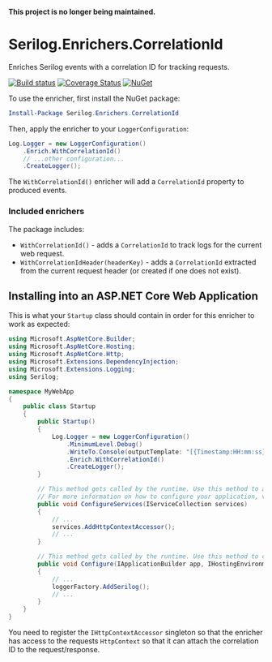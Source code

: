 **This project is no longer being maintained.**

# Serilog.Enrichers.CorrelationId

Enriches Serilog events with a correlation ID for tracking requests.

[![Build status](https://ci.appveyor.com/api/projects/status/c280e547sj758qfc/branch/master?svg=true)](https://ci.appveyor.com/project/ejcoyle88/serilog-enrichers-correlation-id/branch/master)
[![Coverage Status](https://coveralls.io/repos/github/ekmsystems/serilog-enrichers-correlation-id/badge.svg?branch=master)](https://coveralls.io/github/ekmsystems/serilog-enrichers-correlation-id?branch=master)
[![NuGet](http://img.shields.io/nuget/v/Serilog.Enrichers.CorrelationId.svg?style=flat)](https://www.nuget.org/packages/Serilog.Enrichers.CorrelationId/)

To use the enricher, first install the NuGet package:

```powershell
Install-Package Serilog.Enrichers.CorrelationId
```

Then, apply the enricher to your `LoggerConfiguration`:

```csharp
Log.Logger = new LoggerConfiguration()
    .Enrich.WithCorrelationId()
    // ...other configuration...
    .CreateLogger();
```

The `WithCorrelationId()` enricher will add a `CorrelationId` property to produced events.

### Included enrichers

The package includes:

 * `WithCorrelationId()` - adds a `CorrelationId` to track logs for the current web request.
 * `WithCorrelationIdHeader(headerKey)` - adds a `CorrelationId` extracted from the current request header (or created if one does not exist).

## Installing into an ASP.NET Core Web Application

This is what your `Startup` class should contain in order for this enricher to work as expected:

```cs
using Microsoft.AspNetCore.Builder;
using Microsoft.AspNetCore.Hosting;
using Microsoft.AspNetCore.Http;
using Microsoft.Extensions.DependencyInjection;
using Microsoft.Extensions.Logging;
using Serilog;

namespace MyWebApp
{
    public class Startup
    {
        public Startup()
        {
            Log.Logger = new LoggerConfiguration()
                .MinimumLevel.Debug()
                .WriteTo.Console(outputTemplate: "[{Timestamp:HH:mm:ss} {CorrelationId} {Level:u3}] {Message:lj}{NewLine}{Exception}")
                .Enrich.WithCorrelationId()
                .CreateLogger();
        }

        // This method gets called by the runtime. Use this method to add services to the container.
        // For more information on how to configure your application, visit https://go.microsoft.com/fwlink/?LinkID=398940
        public void ConfigureServices(IServiceCollection services)
        {
            // ...
            services.AddHttpContextAccessor();
            // ...
        }

        // This method gets called by the runtime. Use this method to configure the HTTP request pipeline.
        public void Configure(IApplicationBuilder app, IHostingEnvironment env, ILoggerFactory loggerFactory)
        {
            // ...
            loggerFactory.AddSerilog();
            // ...
        }
    }
}
```

You need to register the `IHttpContextAccessor` singleton so that the enricher has access to the requests `HttpContext` so that it can attach the correlation ID to the request/response.
